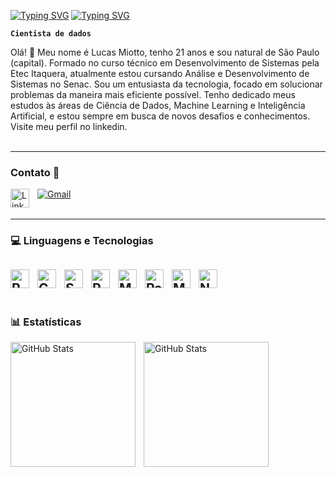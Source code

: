[![Typing SVG](https://readme-typing-svg.demolab.com?font=Quantico&size=40&duration=4000&pause=700&color=47E0E9C8&repeat=false&width=435&lines=Lucas+Miotto)](https://git.io/typing-svg)
[![Typing SVG](https://readme-typing-svg.demolab.com?font=Quantico&weight=300&size=25&duration=3500&pause=400&color=3EC2CAC8&random=true&width=435&lines=Machile+leaning;Intelig%C3%AAncia+artificial;Data+science)](https://git.io/typing-svg)


**`Cientista de dados`**

Olá! 👋 Meu nome é Lucas Miotto, tenho 21 anos e sou natural de São Paulo (capital). Formado no curso técnico em Desenvolvimento de Sistemas pela Etec Itaquera, atualmente estou cursando Análise e Desenvolvimento de Sistemas no Senac. Sou um entusiasta da tecnologia, focado em solucionar problemas da maneira mais eficiente possível. Tenho dedicado meus estudos às áreas de Ciência de Dados, Machine Learning e Inteligência Artificial, e estou sempre em busca de novos desafios e conhecimentos. Visite meu perfil no linkedin.
<br/>
<br/>

---
### Contato 📲

<a href="https://www.linkedin.com/in/lucas-miotto-da-costa-23b973258/?trk=opento_sprofile_topcard">
  <img 
    align="left"
    alt="LinkedIn"
    title="Meu Perfil no LinkedIn"
    width="30px"
    style="padding-right: 10px;"
    src="https://cdn.jsdelivr.net/gh/devicons/devicon@latest/icons/linkedin/linkedin-original.svg"
/>
<a href="mailto:lucasmcosta2004@gmail.com">
   <img src="https://img.shields.io/badge/-Gmail-D14836?style=for-the-badge&logo=gmail&logoColor=white" alt="Gmail"/>
</a>
<br/>
<br/>

---

### 💻 Linguagens e Tecnologias

<img 
    align="left" 
    alt="Python" 
    title="Python"
    width="30px" 
    style="padding-right: 10px;" 
    src="https://cdn.jsdelivr.net/gh/devicons/devicon@latest/icons/python/python-original.svg" 
/>
<img 
    align="left" 
    alt="C#" 
    title="C#"
    width="30px" 
    style="padding-right: 10px;" 
    src="https://cdn.jsdelivr.net/gh/devicons/devicon@latest/icons/csharp/csharp-original.svg" 
/>
<img 
    align="left" 
    alt="SQL" 
    title="SQL"
    width="30px" 
    style="padding-right: 10px;" 
    src="https://cdn.jsdelivr.net/gh/devicons/devicon@latest/icons/azuresqldatabase/azuresqldatabase-original.svg"
/>
<img 
    align="left" 
    alt="Postgreslq" 
    title="Postgreslq"
    width="30px" 
    style="padding-right: 10px;" 
    src="https://cdn.jsdelivr.net/gh/devicons/devicon@latest/icons/postgresql/postgresql-original.svg"
/>
<img 
    align="left" 
    alt="MySQL" 
    title="MySQL"
    width="30px" 
    style="padding-right: 10px;" 
    src="https://cdn.jsdelivr.net/gh/devicons/devicon@latest/icons/mysql/mysql-original.svg"
/>
<img 
    align="left" 
    alt="Pandas" 
    title="Pandas"
    width="30px" 
    style="padding-right: 10px;" 
    src="https://cdn.jsdelivr.net/gh/devicons/devicon@latest/icons/pandas/pandas-original-wordmark.svg"
/>
<img 
    align="left" 
    alt="Matplotlib" 
    title="Matplotlib"
    width="30px" 
    style="padding-right: 10px;" 
    src="https://cdn.jsdelivr.net/gh/devicons/devicon@latest/icons/matplotlib/matplotlib-original.svg"
/>
<img 
    align="left" 
    alt="Numpy" 
    title="Numpy"
    width="30px" 
    style="padding-right: 10px;" 
    src="https://cdn.jsdelivr.net/gh/devicons/devicon@latest/icons/numpy/numpy-original.svg"
/>
<br/>
<br/>
---
### 📊 Estatísticas

<p>
  <img 
    align="left" 
    alt="GitHub Stats" 
    height="200" 
    style="padding-right: 10px;" 
    src="https://github-readme-stats.vercel.app/api?username=eumiotto&show_icons=true&theme=tokyonight&include_all_commits=true&locale=pt-br" 
  />
    <img 
      align="left" 
      alt="GitHub Stats" 
      height="200" 
      src="https://github-readme-stats.vercel.app/api/top-langs/?username=euMiotto&theme=tokyonight&layout=compact&custom_title=Tecnologias&langs_count=9" 
/>
</p>
